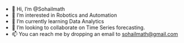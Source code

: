 - 👋 Hi, I’m @Sohailmath
- 👀 I’m interested in Robotics and Automation
- 🌱 I’m currently learning Data Analytics
- 💞️ I’m looking to collaborate on Time Series forecasting. 
- 📫 You can reach me by dropping an email to sohailmath@gmail.com 
